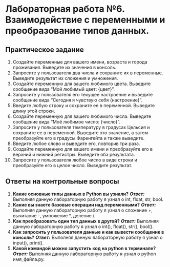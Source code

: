 # Лабораторная работа №6. Взаимодействие с переменными и преобразование типов данных.

## Практическое задание
1. Создайте переменные для вашего имени, возраста и города проживания. Выведите их значения в консоль.
2. Запросите у пользователя два числа и сохраните их в переменные. Выведите результат их сложения и умножения.
3. Создайте переменную для вашего любимого цвета. Выведите сообщение вида “Мой любимый цвет: {цвет}”.
4. Запросите у пользователя его текущее настроение и выведите сообщение вида “Сегодня я чувствую себя {настроение}”.
5. Введите любую строку и сохраните ее в переменной. Выведите длину этой строки.
6. Создайте переменную для вашего любимого числа. Выведите сообщение вида “Моё любимое число: {число}”.
7. Запросите у пользователя температуру в градусах Цельсия и сохраните ее в переменной. Выведите это значение, а затем преобразуйте его в градусы Фаренгейта и также выведите.
8. Введите любое слово и выведите его, повторив три раза.
9. Создайте переменную для вашего имени и преобразуйте его в верхний и нижний регистры. Выведите оба результата.
10. Запросите у пользователя любое число в виде строки и преобразуйте его в целое число. Выведите результат.

## Ответы на контрольные вопросы
1. **Какие основные типы данных в Python вы узнали?**
***Ответ:*** Выполняя данную лабораторную работу я узнал о int, float, str, bool.
2. **Какие вы знаете базовые операции над переменными?**
***Ответ:*** Выполняя данную лабораторную работу я узнал о  сложение +, вычитание -, умножение *, деление /.
3. **Как преобразовать один тип данных в другой?**
***Ответ:*** Выполняя данную лабораторную работу я узнал о int(), float(), str(), bool().
4. **Как запросить у пользователя данные и как вывести сообщение в консоль?**
***Ответ:*** Выполняя данную лабораторную работу я узнал о input(), print().
5. **Какой командой можно запустить код на python в терминале?**
***Ответ:*** Выполняя данную лабораторную работу я узнал о python имя_файла.py.
   
